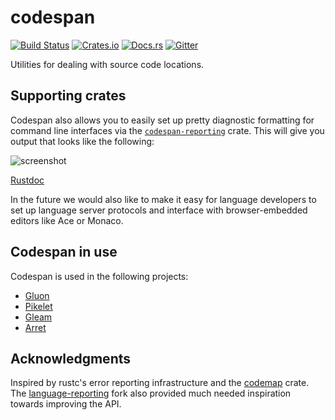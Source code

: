# codespan

[![Build Status][travis-badge]][travis-url]
[![Crates.io][crate-badge]][crate-url]
[![Docs.rs][docs-badge]][docs-url]
[![Gitter][gitter-badge]][gitter-lobby]

[travis-badge]: https://travis-ci.org/brendanzab/codespan.svg?branch=master
[travis-url]: https://travis-ci.org/brendanzab/codespan
[crate-url]: https://crates.io/crates/codespan
[crate-badge]: https://img.shields.io/crates/v/codespan.svg
[docs-url]: https://docs.rs/codespan
[docs-badge]: https://docs.rs/codespan/badge.svg
[gitter-badge]: https://badges.gitter.im/codespan-rs/codespan.svg
[gitter-lobby]: https://gitter.im/codespan-rs/Lobby

Utilities for dealing with source code locations.

## Supporting crates

Codespan also allows you to easily set up pretty diagnostic formatting for
command line interfaces via the [`codespan-reporting`][codespan-reporting]
crate. This will give you output that looks like the following:

![screenshot](./codespan-reporting/assets/screenshot.png)

[Rustdoc][codespan-reporting-docs]

In the future we would also like to make it easy for language developers to set
up language server protocols and interface with browser-embedded editors like
Ace or Monaco.

[codespan-reporting]: https://crates.io/crates/codespan-reporting
[codespan-reporting-docs]: https://docs.rs/codespan-reporting

## Codespan in use

Codespan is used in the following projects:

- [Gluon](https://github.com/gluon-lang/gluon)
- [Pikelet](https://github.com/pikelet-lang/pikelet)
- [Gleam](https://github.com/lpil/gleam/)
- [Arret](https://arret-lang.org)

## Acknowledgments

Inspired by rustc's error reporting infrastructure and the [codemap] crate. The
[language-reporting] fork also provided much needed inspiration towards
improving the API.

[codemap]: https://github.com/kevinmehall/codemap
[language-reporting]: https://github.com/wycats/language-reporting

